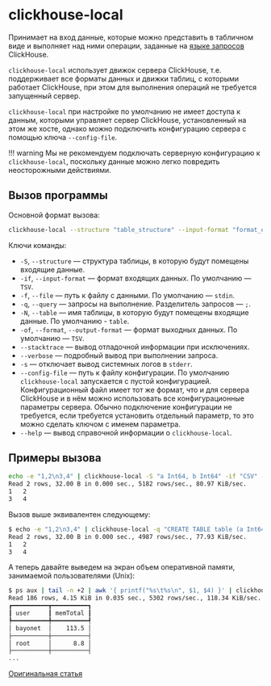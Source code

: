 
# clickhouse-local

Принимает на вход данные, которые можно представить в табличном виде и выполняет над ними операции, заданные на [языке запросов](../../query_language/index.md#queries) ClickHouse.

`clickhouse-local` использует движок сервера ClickHouse, т.е. поддерживает все форматы данных и движки таблиц, с которыми работает ClickHouse, при этом для выполнения операций не требуется запущенный сервер.

`clickhouse-local` при настройке по умолчанию не имеет доступа к данным, которыми управляет сервер ClickHouse, установленный на этом же хосте, однако можно подключить конфигурацию сервера с помощью ключа `--config-file`.

!!! warning
    Мы не рекомендуем подключать серверную конфигурацию к `clickhouse-local`, поскольку данные можно легко повредить неосторожными действиями.

## Вызов программы

Основной формат вызова:

``` bash
clickhouse-local --structure "table_structure" --input-format "format_of_incoming_data" -q "query"
```

Ключи команды:

- `-S`, `--structure` — структура таблицы, в которую будут помещены входящие данные.
- `-if`, `--input-format` — формат входящих данных. По умолчанию — `TSV`.
- `-f`, `--file` — путь к файлу с данными. По умолчанию — `stdin`.
- `-q`, `--query` — запросы на выполнение. Разделитель запросов — `;`.
- `-N`, `--table` — имя таблицы, в которую будут помещены входящие данные. По умолчанию - `table`.
- `-of`, `--format`, `--output-format` — формат выходных данных. По умолчанию — `TSV`.
- `--stacktrace` — вывод отладочной информации при исключениях.
- `--verbose` — подробный вывод при выполнении запроса.
- `-s` — отключает вывод системных логов в `stderr`.
- `--config-file` — путь к файлу конфигурации. По умолчанию `clickhouse-local` запускается с пустой конфигурацией. Конфигурационный файл имеет тот же формат, что и для сервера ClickHouse и в нём можно использовать все конфигурационные параметры сервера. Обычно подключение конфигурации не требуется, если требуется установить отдельный параметр, то это можно сделать ключом с именем параметра.
- `--help` — вывод справочной информации о `clickhouse-local`.


## Примеры вызова

``` bash
echo -e "1,2\n3,4" | clickhouse-local -S "a Int64, b Int64" -if "CSV" -q "SELECT * FROM table"
Read 2 rows, 32.00 B in 0.000 sec., 5182 rows/sec., 80.97 KiB/sec.
1	2
3	4
```

Вызов выше эквивалентен следующему:

``` bash
$ echo -e "1,2\n3,4" | clickhouse-local -q "CREATE TABLE table (a Int64, b Int64) ENGINE = File(CSV, stdin); SELECT a, b FROM table; DROP TABLE table"
Read 2 rows, 32.00 B in 0.000 sec., 4987 rows/sec., 77.93 KiB/sec.
1	2
3	4
```

А теперь давайте выведем на экран объем оперативной памяти, занимаемой пользователями (Unix):

``` bash
$ ps aux | tail -n +2 | awk '{ printf("%s\t%s\n", $1, $4) }' | clickhouse-local -S "user String, mem Float64" -q "SELECT user, round(sum(mem), 2) as memTotal FROM table GROUP BY user ORDER BY memTotal DESC FORMAT Pretty"
Read 186 rows, 4.15 KiB in 0.035 sec., 5302 rows/sec., 118.34 KiB/sec.
┏━━━━━━━━━━┳━━━━━━━━━━┓
┃ user     ┃ memTotal ┃
┡━━━━━━━━━━╇━━━━━━━━━━┩
│ bayonet  │    113.5 │
├──────────┼──────────┤
│ root     │      8.8 │
├──────────┼──────────┤
...
```

[Оригинальная статья](https://clickhouse.yandex/docs/ru/operations/utils/clickhouse-local/) <!--hide-->
